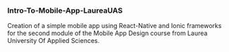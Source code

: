 ### Intro-To-Mobile-App-LaureaUAS ###

Creation of a simple mobile app using React-Native and Ionic frameworks for the second module of the Mobile App Design course from Laurea University Of Applied Sciences.

